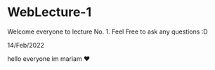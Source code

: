 # WebLecture-1
Welcome everyone to lecture No. 1. Feel Free to ask any questions :D

14/Feb/2022



hello everyone 
im mariam ❤